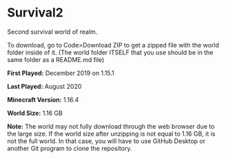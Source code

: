 # Survival2
Second survival world of realm.

To download, go to Code>Download ZIP to get a zipped file with the world folder inside of it. (The world folder ITSELF that you use should be in the same folder as a README.md file)

**First Played:** December 2019 on 1.15.1

**Last Played:** August 2020

**Minecraft Version:** 1.16.4

**World Size:** 1.16 GB

**Note:** The world may not fully download through the web browser due to the large size. If the world size after unzipping is not equal to 1.16 GB, it is not the full world. In that case, you will have to use GitHub Desktop or another Git program to clone the repository.